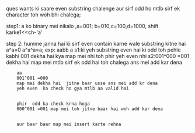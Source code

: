 ques wants ki saare even substring chalenge aur sirf odd ho mtlb sirf ek character toh woh bhi chalega;


step1: a ko binary mei nikalo ,a=001; b=010,c=100,d=1000,
                                                 shift karke1<<ch-'a'
 
 step 2:  humme janna hai ki sirf even contain karne wale substring kitne hai
            a^a=0
						a^a^a=a;
	exp: aabb
	  a
		s1:ki yeh  substring even hai ki  odd 
		toh pehle kabhi 001 dekha hai kya map mei nhi toh phir yeh even nhi
		s2:001^000 =001 dekha hai map mei mtlb sirf ek odd hai toh chalega ans mei add kar dena
		
		aa
		001^001 =000 
		map mei dekha hai  jitne baar usse ans mei add kr dena 
		yeh even  ka check ho gya mtlb aa valid hai 
		
		
		phir  odd ka check krna hoga 
		000^001 =001 map mei toh jitne baar hai woh add kar dena 
		
		
		aur baar baar map mei insert karte rehna ​
